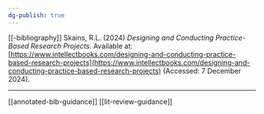 ```yaml
---
dg-publish: true
---
```

[[-bibliography]]
Skains, R.L. (2024) _Designing and Conducting Practice-Based Research Projects_. Available at: [https://www.intellectbooks.com/designing-and-conducting-practice-based-research-projects](https://www.intellectbooks.com/designing-and-conducting-practice-based-research-projects) (Accessed: 7 December 2024).

---
[[annotated-bib-guidance]]
[[lit-review-guidance]]


